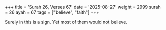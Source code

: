 +++
title = 'Surah 26, Verses 67'
date = '2025-08-27'
weight = 2999
surah = 26
ayah = 67
tags = ["believe", "faith"]
+++

Surely in this is a sign. Yet most of them would not believe.